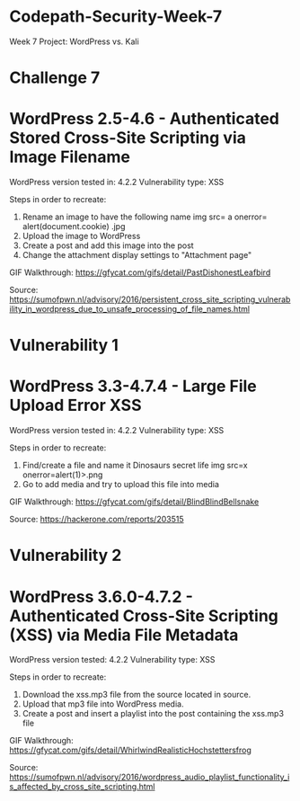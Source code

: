 # Codepath-Security-Week-7
Week 7 Project: WordPress vs. Kali

# Challenge 7
# WordPress 2.5-4.6 - Authenticated Stored Cross-Site Scripting via Image Filename

WordPress version tested in: 4.2.2
Vulnerability type: XSS

Steps in order to recreate:
1) Rename an image to have the following name img src= a onerror= alert(document.cookie) .jpg
2) Upload the image to WordPress
3) Create a post and add this image into the post
4) Change the attachment display settings to "Attachment page"

GIF Walkthrough:
https://gfycat.com/gifs/detail/PastDishonestLeafbird

Source:
https://sumofpwn.nl/advisory/2016/persistent_cross_site_scripting_vulnerability_in_wordpress_due_to_unsafe_processing_of_file_names.html

# Vulnerability 1
# WordPress 3.3-4.7.4 - Large File Upload Error XSS

WordPress version tested in: 4.2.2
Vulnerability type: XSS

Steps in order to recreate:
1) Find/create a file and name it Dinosaurs secret life img src=x onerror=alert(1)>.png
2) Go to add media and try to upload this file into media

GIF Walkthrough:
https://gfycat.com/gifs/detail/BlindBlindBellsnake

Source:
https://hackerone.com/reports/203515

# Vulnerability 2
# WordPress 3.6.0-4.7.2 - Authenticated Cross-Site Scripting (XSS) via Media File Metadata

WordPress version tested: 4.2.2
Vulnerability type: XSS

Steps in order to recreate:
1) Download the xss.mp3 file from the source located in source.
2) Upload that mp3 file into WordPress media.
3) Create a post and insert a playlist into the post containing the xss.mp3 file

GIF Walkthrough:
https://gfycat.com/gifs/detail/WhirlwindRealisticHochstettersfrog

Source: 
https://sumofpwn.nl/advisory/2016/wordpress_audio_playlist_functionality_is_affected_by_cross_site_scripting.html


